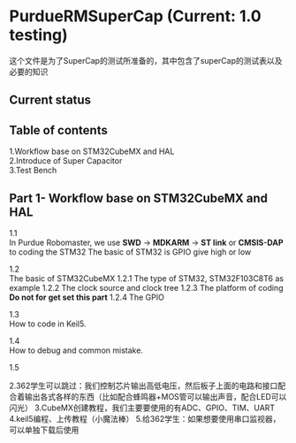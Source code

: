 # PurdueRMSuperCap (Current: 1.0 testing)
这个文件是为了SuperCap的测试所准备的，其中包含了superCap的测试表以及必要的知识

## Current status


## Table of contents
1.Workflow base on STM32CubeMX and HAL  
2.Introduce of Super Capacitor  
3.Test Bench  

## Part 1- Workflow base on STM32CubeMX and HAL
1.1  
In Purdue Robomaster, we use 
**SWD** -> **MDKARM** -> **ST link** or **CMSIS-DAP** 
to coding the STM32 
The basic of STM32 is GPIO give high or low 
 
1.2  
The basic of STM32CubeMX 
1.2.1 
The type of STM32, STM32F103C8T6 as example 
1.2.2 
The clock source and clock tree 
1.2.3 
The platform of coding 
**Do not for get set this part**
1.2.4 
The GPIO
 
1.3  
How to code in Keil5. 
 
1.4  
How to debug and common mistake.
 
1.5  

2.362学生可以跳过：我们控制芯片输出高低电压，然后板子上面的电路和接口配合着输出各式各样的东西（比如配合蜂鸣器+MOS管可以输出声音，配合LED可以闪光）
3.CubeMX创建教程，我们主要要使用的有ADC、GPIO、TIM、UART
4.keil5编程、上传教程（小魔法棒）
5.给362学生：如果想要使用串口监视器，可以单独下载后使用
